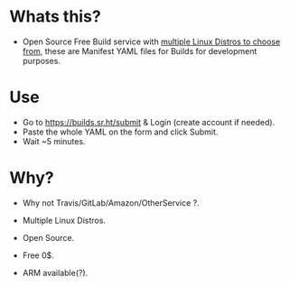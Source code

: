 # Whats this?

- Open Source Free Build service with [multiple Linux Distros to choose from](https://man.sr.ht/builds.sr.ht/compatibility.md), these are Manifest YAML files for Builds for development purposes.


# Use

- Go to https://builds.sr.ht/submit & Login (create account if needed).
- Paste the whole YAML on the form and click Submit.
- Wait ~5 minutes.


# Why?

- Why not Travis/GitLab/Amazon/OtherService ?.

- Multiple Linux Distros.
- Open Source.
- Free 0$.
- ARM available(?).
